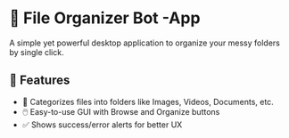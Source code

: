 # 🧹 File Organizer Bot -App

A simple yet powerful desktop application to organize your messy folders by single click.

## 🚀 Features

- 📁 Categorizes files into folders like Images, Videos, Documents, etc.
- 🖱️ Easy-to-use GUI with Browse and Organize buttons
- ✅ Shows success/error alerts for better UX
